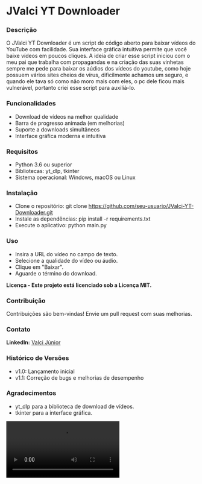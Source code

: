 # JValci YT Downloader

### Descrição

O JValci YT Downloader é um script de código aberto para baixar vídeos do YouTube com facilidade. Sua interface gráfica intuitiva permite que você baixe vídeos em poucos cliques.
A ideia de criar esse script iniciou com o meu pai que trabalha com propagandas e na criação das suas vinhetas sempre me pede para baixar os aúdios dos vídeos do youtube, como hoje possuem vários sites cheios de vírus, dificilmente achamos um seguro, e quando ele tava só como não moro mais com eles, o pc dele ficou mais vulnerável, portanto criei esse script para auxiliá-lo.

### Funcionalidades

 - Download de vídeos na melhor qualidade
 - Barra de progresso animada (em melhorias)
 - Suporte a downloads simultâneos
 - Interface gráfica moderna e intuitiva

### Requisitos

 - Python 3.6 ou superior
 - Bibliotecas: yt_dlp, tkinter
 - Sistema operacional: Windows, macOS ou Linux

### Instalação

 - Clone o repositório: git clone https://github.com/seu-usuario/JValci-YT-Downloader.git
 - Instale as dependências: pip install -r requirements.txt
 - Execute o aplicativo: python main.py
   
### Uso

 - Insira a URL do vídeo no campo de texto.
 - Selecione a qualidade do vídeo ou áudio.
 - Clique em "Baixar".
 - Aguarde o término do download.
   

**Licença - 
Este projeto está licenciado sob a Licença MIT.**

### Contribuição
Contribuições são bem-vindas! Envie um pull request com suas melhorias.

### Contato

**LinkedIn:** [Valci Júnior](https://www.linkedin.com/in/valci-junior/)

### Histórico de Versões

 - v1.0: Lançamento inicial
 - v1.1: Correção de bugs e melhorias de desempenho

### Agradecimentos

 - yt_dlp para a biblioteca de download de vídeos.
 - tkinter para a interface gráfica.


![imagem do programa](logo.mp4)
